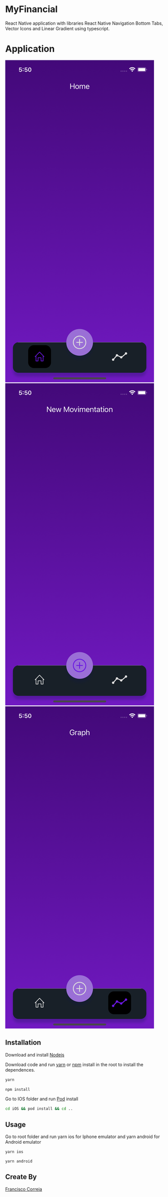 # MyFinancial

React Native application with libraries React Native Navigation Bottom Tabs, Vector Icons and Linear Gradient using typescript.

# Application

![Screenshort](./src/assets/images/applicationImages/screen1.png)
![Screenshort](./src/assets/images/applicationImages/screen2.png)
![Screenshort](./src/assets/images/applicationImages/screen3.png)

## Installation
Download and install [Nodejs](https://nodejs.org/en/)

Download code and run [yarn](https://yarnpkg.com/) or [npm](https://www.npmjs.com) install in the root to install the dependences.

```bash
yarn
```
```bash
npm install
```

Go to IOS folder and run [Pod](https://cocoapods.org) install
```bash
cd iOS && pod install && cd ..
```

## Usage

Go to root folder and run yarn ios for Iphone emulator and yarn android for Android emulator

```node
yarn ios
```

```bash
yarn android
```

## Create By
[Francisco Correia](https://www.linkedin.com/in/francisco-correia-a09143134/)